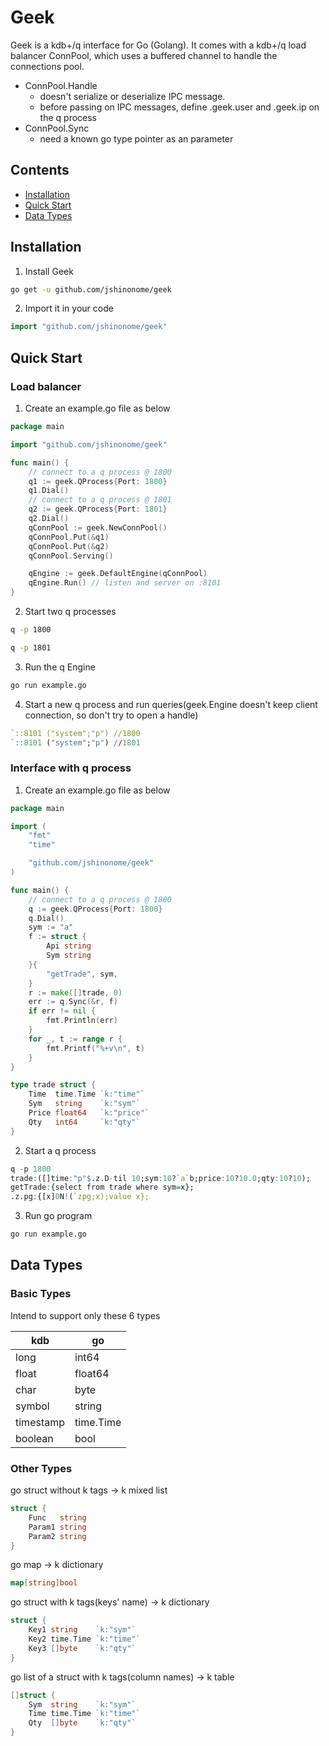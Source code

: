 # Geek

Geek is a kdb+/q interface for Go (Golang). It comes with a kdb+/q load balancer ConnPool, which uses a buffered channel to handle the connections pool.

-   ConnPool.Handle
    -   doesn't serialize or deserialize IPC message.
    -   before passing on IPC messages, define .geek.user and .geek.ip on the q process
-   ConnPool.Sync
    -   need a known go type pointer as an parameter

## Contents

-   [Installation](#installation)
-   [Quick Start](#quick-start)
-   [Data Types](#data-types)

## Installation

1. Install Geek

```sh
go get -u github.com/jshinonome/geek
```

2. Import it in your code

```go
import "github.com/jshinonome/geek"
```

## Quick Start

### Load balancer

1. Create an example.go file as below

```go
package main

import "github.com/jshinonome/geek"

func main() {
	// connect to a q process @ 1800
	q1 := geek.QProcess{Port: 1800}
	q1.Dial()
	// connect to a q process @ 1801
	q2 := geek.QProcess{Port: 1801}
	q2.Dial()
	qConnPool := geek.NewConnPool()
	qConnPool.Put(&q1)
	qConnPool.Put(&q2)
	qConnPool.Serving()

	qEngine := geek.DefaultEngine(qConnPool)
	qEngine.Run() // listen and server on :8101
}
```

2. Start two q processes

```sh
q -p 1800
```

```sh
q -p 1801
```

3. Run the q Engine

```sh
go run example.go
```

4. Start a new q process and run queries(geek.Engine doesn't keep client connection, so don't try to open a handle)

```q
`::8101 ("system";"p") //1800
`::8101 ("system";"p") //1801
```

### Interface with q process

1. Create an example.go file as below

```go
package main

import (
	"fmt"
	"time"

	"github.com/jshinonome/geek"
)

func main() {
	// connect to a q process @ 1800
	q := geek.QProcess{Port: 1800}
	q.Dial()
	sym := "a"
	f := struct {
		Api string
		Sym string
	}{
		"getTrade", sym,
	}
	r := make([]trade, 0)
	err := q.Sync(&r, f)
	if err != nil {
		fmt.Println(err)
	}
	for _, t := range r {
		fmt.Printf("%+v\n", t)
	}
}

type trade struct {
	Time  time.Time `k:"time"`
	Sym   string    `k:"sym"`
	Price float64   `k:"price"`
	Qty   int64     `k:"qty"`
}
```

2. Start a q process

```q
q -p 1800
trade:([]time:"p"$.z.D-til 10;sym:10?`a`b;price:10?10.0;qty:10?10);
getTrade:{select from trade where sym=x};
.z.pg:{[x]0N!(`zpg;x);value x};
```

3. Run go program

```sh
go run example.go
```

## Data Types

### Basic Types

Intend to support only these 6 types

| kdb       | go        |
| --------- | --------- |
| long      | int64     |
| float     | float64   |
| char      | byte      |
| symbol    | string    |
| timestamp | time.Time |
| boolean   | bool      |

### Other Types

go struct without k tags -> k mixed list

```go
struct {
	Func   string
	Param1 string
	Param2 string
}
```

go map -> k dictionary

```go
map[string]bool
```

go struct with k tags(keys' name) -> k dictionary

```go
struct {
	Key1 string    `k:"sym"`
	Key2 time.Time `k:"time"`
	Key3 []byte    `k:"qty"`
}
```

go list of a struct with k tags(column names) -> k table

```go
[]struct {
	Sym  string    `k:"sym"`
	Time time.Time `k:"time"`
	Qty  []byte    `k:"qty"`
}
```
